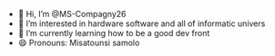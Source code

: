 - 👋 Hi, I’m @MS-Compagny26
- 👀 I’m interested in hardware software and all of informatic univers
- 🌱 I’m currently learning how to be a good dev front
- 😄 Pronouns: Misatounsi samolo 

<!---
MS-Compagny26/MS-Compagny26 is a ✨ special ✨ repository because its `README.md` (this file) appears on your GitHub profile.
You can click the Preview link to take a look at your changes.
--->
